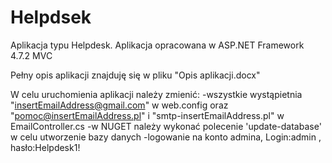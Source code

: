 # Helpdsek
Aplikacja typu Helpdesk.
Aplikacja opracowana w ASP.NET Framework 4.7.2 MVC

Pełny opis aplikacji znajduję się w pliku "Opis aplikacji.docx"

W celu uruchomienia aplikacji należy zmienić:
-wszystkie wystąpietnia "insertEmailAddress@gmail.com" w web.config oraz "pomoc@insertEmailAddress.pl" i "smtp-insertEmailAddress.pl" w EmailController.cs
-w NUGET należy wykonać polecenie 'update-database' w celu utworzenie bazy danych
-logowanie na konto admina, Login:admin , hasło:Helpdesk1!
